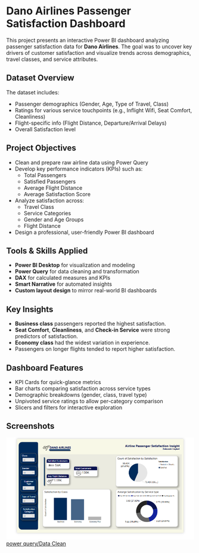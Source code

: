 # Dano Airlines Passenger Satisfaction Dashboard

This project presents an interactive Power BI dashboard analyzing passenger satisfaction data for **Dano Airlines**. The goal was to uncover key drivers of customer satisfaction and visualize trends across demographics, travel classes, and service attributes.

## Dataset Overview

The dataset includes:
- Passenger demographics (Gender, Age, Type of Travel, Class)
- Ratings for various service touchpoints (e.g., Inflight Wifi, Seat Comfort, Cleanliness)
- Flight-specific info (Flight Distance, Departure/Arrival Delays)
- Overall Satisfaction level

## Project Objectives

- Clean and prepare raw airline data using Power Query
- Develop key performance indicators (KPIs) such as:
  - Total Passengers
  - Satisfied Passengers
  - Average Flight Distance
  - Average Satisfaction Score
- Analyze satisfaction across:
  - Travel Class
  - Service Categories
  - Gender and Age Groups
  - Flight Distance
- Design a professional, user-friendly Power BI dashboard

## Tools & Skills Applied

- **Power BI Desktop** for visualization and modeling
- **Power Query** for data cleaning and transformation
- **DAX** for calculated measures and KPIs
- **Smart Narrative** for automated insights
- **Custom layout design** to mirror real-world BI dashboards

## Key Insights

- **Business class** passengers reported the highest satisfaction.
- **Seat Comfort**, **Cleanliness**, and **Check-in Service** were strong predictors of satisfaction.
- **Economy class** had the widest variation in experience.
- Passengers on longer flights tended to report higher satisfaction.

## Dashboard Features

- KPI Cards for quick-glance metrics
- Bar charts comparing satisfaction across service types
- Demographic breakdowns (gender, class, travel type)
- Unpivoted service ratings to allow per-category comparison
- Slicers and filters for interactive exploration

## Screenshots

![Dashboard Overview](https://github.com/Debbylab/Dano-Airlines-Analysis-/blob/main/Dano%20airlines.png) [power query/Data Clean](https://github.com/Debbylab/Dano-Airlines-Analysis-/blob/main/DANO%20AIRLINE%20POWER%20QUERY%20.png)
 
